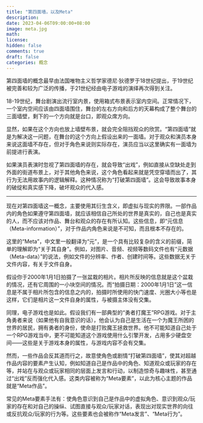 ```yaml
---
title: "第四面墙，以及Meta"
description: 
date: 2023-04-06T09:00:00+08:00
image: meta.jpg
math: 
license: 
hidden: false
comments: true
draft: false
categories: 概念
---
```


第四面墙的概念最早由法国唯物主义哲学家德尼·狄德罗于18世纪提出，于19世纪被完善和较为广泛的传播，于21世纪经由电子游戏的演绎再次得到关注。

18-19世纪，舞台剧演出流行室内景，使用箱式布景表示室内空间。正常情况下，一个室内空间应该由四面墙围住，舞台的左右方向和后方的天幕构成了整个舞台的三面墙壁，剩下的一个方向就是台口，即观众席方向。

显然，如果在这个方向也放上墙壁布景，就会完全阻挡观众的欣赏。“第四面墙”就是为解决这一问题，在舞台的这个方向上假设出来的一面墙。对于观众和演员本身来说这面墙不存在，但对于角色来说则实际存在，演员应当以这里确实有一面墙为前提进行表演。

如果演员表演时忽视了第四面墙的存在，就会导致“出戏”，例如直接从空缺处走到外面的街道布景上，对于其他角色来说，这个角色看起来就是凭空穿墙而出了，其行为无法用故事内的逻辑解释。这种情况称为“打破第四面墙”。这会导致故事本身的破绽和真实感下降，破坏观众的代入感。

---

现在对第四面墙这一概念，主要使用其衍生含义，即虚拟与现实的界限。一部作品内的角色如果遵守第四面墙，就应该相信自己所处的世界是真实的，自己也是真实的人，而不应该对作品、舞台和观众的存在有所认知。这些信息，即“元信息（Meta-information）”，对于作品内角色来说是不可知，而且根本不存在的。

这里的“Meta”，中文里一般翻译为“元”，是一个具有比较复杂的含义的前缀，简单的理解即为“关于其自身”。例如，对图片、音频、视频等数码文件也有“元数据（Meta-data）”的说法，例如文件的分辨率、作者、创建时间等。这些数据无关于文件内容，有关于文件自身。

假设你于2000年1月1日拍摄了一张盆栽的相片。相片所反映的信息就是这个盆栽的情况，还有它周围的一小块空间的情况。而“拍摄日期：2000年1月1日”这一信息是不属于相片所包含的信息之内的，拍摄时所使用的快门速度、光圈大小等也是这样，它们是相片这一文件自身的属性，与被摄主体没有交集。

同理，电子游戏也是如此。假设我们有一部典型的“勇者打魔王”RPG游戏。对于主角勇者来说（如果他有自我意识的话），他会认为自己是生活在一个为魔王所困的世界的居民，拥有勇者的身份，使命是打败魔王拯救世界。他不可能知道自己处于一个RPG游戏当中，更不可能知道这个游戏使用什么引擎开发，占用多少硬盘空间——这些是关于游戏本身的属性，与游戏内容不会有交集。

然而，一些作品会反其道而行之，故意使角色或剧情“打破第四面墙”，使其对超越作品内容的要素产生认知，例如知道自己是作品中的角色、知道观众或玩家的存在等，并站在与观众或玩家相同的层面上发言和行动，以制造惊奇与趣味性，甚至通过“出戏”反而强化代入感。这类内容被称为“Meta要素”，以此为核心主题的作品就是“Meta作品”。

常见的Meta要素手法有：使角色意识到自己是作品中的虚拟角色、意识到观众/玩家的存在和对自己的操纵、试图直接与观众/玩家对话，表现出对现实世界的向往或反抗观众/玩家的行为等。这些要素也会被称作“Meta发言”、“Meta行为”。